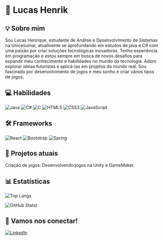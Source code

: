 # 📜 Lucas Henrik

## 💡 Sobre mim

Sou Lucas Henrique, estudante de Análise e Desenvolvimento de Sistemas na Unicesumar, atualmente se aprofundando em estudos de java e C# com uma paixão por criar soluções tecnológicas inovadoras. Tenho experiência em programação e estou sempre em busca de novos desafios para expandir meu conhecimento e habilidades no mundo da tecnologia. Adoro explorar ideias futuristas e aplicá-las em projetos do mundo real. Sou fascinado por desenvolvimento de jogos e meu sonho é criar vários tipos de jogos. 

## 💻 Habilidades

![Java](https://img.shields.io/badge/java-%23ED8B00.svg?style=for-the-badge&logo=openjdk&logoColor=white)
![C#](https://img.shields.io/badge/C%23-239120?style=for-the-badge&logo=c-sharp&logoColor=white)
![C](https://img.shields.io/badge/C-00599C?style=for-the-badge&logo=c&logoColor=white)
![HTML5](https://img.shields.io/badge/HTML5-E34F26?style=for-the-badge&logo=html5&logoColor=white)
![CSS3](https://img.shields.io/badge/CSS3-1572B6?style=for-the-badge&logo=css3&logoColor=white)
![JavaScript](https://img.shields.io/badge/JavaScript-F7DF1E?style=for-the-badge&logo=javascript&logoColor=black)

## 🛠️ Frameworks

![React](https://img.shields.io/badge/React-20232A?style=for-the-badge&logo=react&logoColor=61DAFB)
![Bootstrap](https://img.shields.io/badge/-boostrap-0D1117?style=for-the-badge&logo=bootstrap&labelColor=0D1117)
![Spring](https://img.shields.io/badge/spring-%236DB33F.svg?style=for-the-badge&logo=spring&logoColor=white)

## 🚀 Projetos atuais

Criação de jogos: Desenvolvendo jogos na Unity e GameMaker.

## 📊 Estatísticas

![Top Langs](https://github-readme-stats-git-masterrstaa-rickstaa.vercel.app/api/top-langs/?username=LucasHenrik04&bg_color=000&border_color=30A3DC&title_color=E94D5F&text_color=FFF)

![GitHub Stats](https://github-readme-stats.vercel.app/api?username=LucasHenrik04&theme=transparent&bg_color=000&border_color=30A3DC&show_icons=true&icon_color=30A3DC&title_color=E94D5F&text_color=FFF&hide_title=true&hide=stars))




## 🔗 Vamos nos conectar!

[![LinkedIn](https://img.shields.io/badge/LinkedIn-0077B5?style=for-the-badge&logo=linkedin&logoColor=white)](https://www.linkedin.com/in/SEUUSERNAME/)
